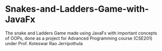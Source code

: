 # Snakes-and-Ladders-Game-with-JavaFx
The snake and Ladders Game made using JavaFx with important concepts of OOPs, done as a project for Advanced Programming course (CSE201) under Prof. Koteswar Rao Jerripothula
